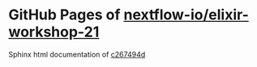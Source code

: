 GitHub Pages of [nextflow-io/elixir-workshop-21](https://github.com/nextflow-io/elixir-workshop-21.git)
===
Sphinx html documentation of [c267494d](https://github.com/nextflow-io/elixir-workshop-21/tree/c267494dad2224fc19eaf95ca0e8733def85b9c5)
